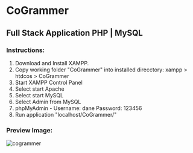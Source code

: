 # CoGrammer

## Full Stack Application PHP | MySQL

### Instructions:

1. Download and Install XAMPP.
2. Copy working folder "CoGrammer" into installed direcctory: xampp > htdcos > CoGrammer
3. Start XAMPP Control Panel
4. Select start Apache
5. Select start MySQL   
6. Select Admin from MySQL
7. phpMyAdmin - Username: dane Password: 123456
8. Run application "localhost/CoGrammer/"

### Preview Image:

![cogrammer](https://user-images.githubusercontent.com/28485791/63467011-cb69e800-c464-11e9-86b3-6d4529ae98be.jpg)

